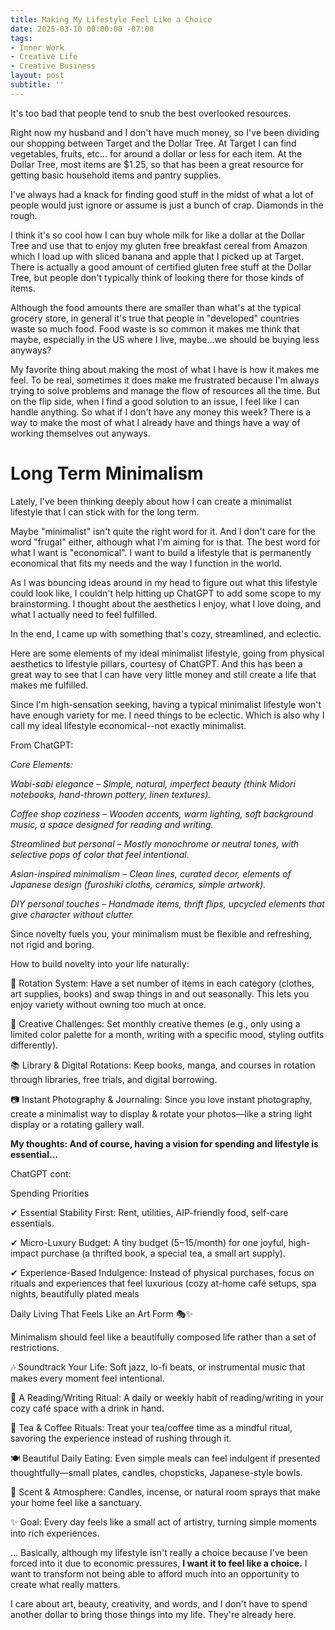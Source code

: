 ```yaml
---
title: Making My Lifestyle Feel Like a Choice
date: 2025-03-10 00:00:00 -07:00
tags:
- Inner Work 
- Creative Life
- Creative Business 
layout: post
subtitle: ''
---
```


It's too bad that people tend to snub the best overlooked resources. 

Right now my husband and I don't have much money, so I've been dividing our shopping between Target and the Dollar Tree. At Target I can find vegetables, fruits, etc... for around a dollar or less for each item. At the Dollar Tree, most items are $1.25, so that has been a great resource for getting basic household items and pantry supplies.

I've always had a knack for finding good stuff in the midst of what a lot of people would just ignore or assume is just a bunch of crap. Diamonds in the rough.

I think it's so cool how I can buy whole milk for like a dollar at the Dollar Tree and use that to enjoy my gluten free breakfast cereal from Amazon which I load up with sliced banana and apple that I picked up at Target. There is actually a good amount of certified gluten free stuff at the Dollar Tree, but people don't typically think of looking there for those kinds of items. 

Although the food amounts there are smaller than what's at the typical grocery store, in general it's true that people in "developed" countries waste so much food. Food waste is so common it makes me think that maybe, especially in the US where I live, maybe...we should be buying less anyways?

My favorite thing about making the most of what I have is how it makes me feel. To be real, sometimes it does make me frustrated because I'm always trying to solve problems and manage the flow of resources all the time. But on the flip side, when I find a good solution to an issue, I feel like I can handle anything. So what if I don't have any money this week? There is a way to make the most of what I already have and things have a way of working themselves out anyways. 

# Long Term Minimalism

Lately, I've been thinking deeply about how I can create a minimalist lifestyle that I can stick with for the long term. 

Maybe "minimalist" isn't quite the right word for it. And I don't care for the word "frugal" either, although what I'm aiming for is that. The best word for what I want is "economical". I want to build a lifestyle that is permanently economical that fits my needs and the way I function in the world.

As I was bouncing ideas around in my head to figure out what this lifestyle could look like, I couldn't help hitting up ChatGPT to add some scope to my brainstorming. I thought about the aesthetics I enjoy, what I love doing, and what I actually need to feel fulfilled. 

In the end, I came up with something that's cozy, streamlined, and eclectic.

Here are some elements of my ideal minimalist lifestyle, going from physical aesthetics to lifestyle pillars, courtesy of ChatGPT. And this has been a great way to see that I can have very little money and still create a life that makes me fulfilled.

Since I'm high-sensation seeking, having a typical minimalist lifestyle won't have enough variety for me. I need things to be eclectic. Which is also why I call my ideal lifestyle economical--not exactly minimalist.

From ChatGPT:

*Core Elements:*

*Wabi-sabi elegance – Simple, natural, imperfect beauty (think Midori notebooks, hand-thrown pottery, linen textures).*

*Coffee shop coziness – Wooden accents, warm lighting, soft background music, a space designed for reading and writing.*

*Streamlined but personal – Mostly monochrome or neutral tones, with selective pops of color that feel intentional.*

*Asian-inspired minimalism – Clean lines, curated decor, elements of Japanese design (furoshiki cloths, ceramics, simple artwork).*

*DIY personal touches – Handmade items, thrift flips, upcycled elements that give character without clutter.*

Since novelty fuels you, your minimalism must be flexible and refreshing, not rigid and boring.

How to build novelty into your life naturally:

🔄 Rotation System: Have a set number of items in each category (clothes, art supplies, books) and swap things in and out seasonally. This lets you enjoy variety without owning too much at once.

🎨 Creative Challenges: Set monthly creative themes (e.g., only using a limited color palette for a month, writing with a specific mood, styling outfits differently).

📚 Library & Digital Rotations: Keep books, manga, and courses in rotation through libraries, free trials, and digital borrowing.

📷 Instant Photography & Journaling: Since you love instant photography, create a minimalist way to display & rotate your photos—like a string light display or a rotating gallery wall.

**My thoughts: And of course, having a vision for spending and lifestyle is essential...**

ChatGPT cont:

Spending Priorities

✔ Essential Stability First: Rent, utilities, AIP-friendly food, self-care essentials.

✔ Micro-Luxury Budget: A tiny budget ($5-$15/month) for one joyful, high-impact purchase (a thrifted book, a special tea, a small art supply).

✔ Experience-Based Indulgence: Instead of physical purchases, focus on rituals and experiences that feel luxurious (cozy at-home café setups, spa nights, beautifully plated meals

Daily Living That Feels Like an Art Form 🎭✨

Minimalism should feel like a beautifully composed life rather than a set of restrictions.

🎶 Soundtrack Your Life: Soft jazz, lo-fi beats, or instrumental music that makes every moment feel intentional.

📖 A Reading/Writing Ritual: A daily or weekly habit of reading/writing in your cozy café space with a drink in hand.

🍵 Tea & Coffee Rituals: Treat your tea/coffee time as a mindful ritual, savoring the experience instead of rushing through it.

🍽️ Beautiful Daily Eating: Even simple meals can feel indulgent if presented thoughtfully—small plates, candles, chopsticks, Japanese-style bowls.

💖 Scent & Atmosphere: Candles, incense, or natural room sprays that make your home feel like a sanctuary.

✨ Goal: Every day feels like a small act of artistry, turning simple moments into rich experiences.

... Basically, although my lifestyle isn't really a choice because I've been forced into it due to economic pressures, **I want it to feel like a choice.** I want to transform not being able to afford much into an opportunity to create what really matters. 

I care about art, beauty, creativity, and words, and I don't have to spend another dollar to bring those things into my life. They're already here.
